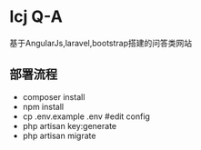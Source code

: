 # lcj Q-A
基于AngularJs,laravel,bootstrap搭建的问答类网站
## 部署流程
- composer install
- npm install
- cp .env.example .env #edit config
- php artisan key:generate
- php artisan migrate

